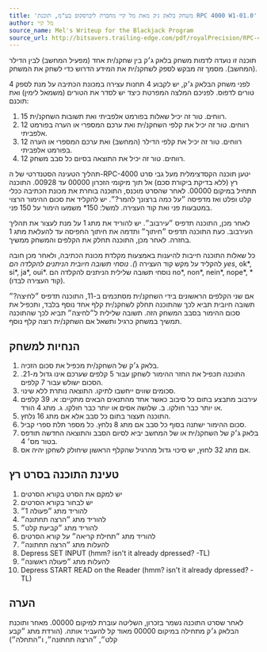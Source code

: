 ```yaml
---
title: 'משחק בלאק ג׳ק מאת מל קיי מחברת ליברסקופ בע"מ, תוכנת RPC 4000 W1-01.0'
author: מל קיי
source_name: Mel's Writeup for the Blackjack Program
source_url: http://bitsavers.trailing-edge.com/pdf/royalPrecision/RPC-4000/programWriteups/W1-01.0_Blackjack_Game.pdf
---
```


תוכנה זו נועדה לדמות משחק בלאק ג׳ק בין שחקנ/ית אחד (מפעיל המחשב) לבין הדילר (המחשב). מסמך זה מבקש לספק לשחקנ/ית את המידע הדרוש כדי לשחק את המשחק.

לפני משחק הבלאק ג׳ק, יש לקבוע 4 תחנות עצירה במכונת הכתיבה על מנת לספק 4 טורים לדפוס. לפניכם המלצה המפרטת כיצד יש לסדר את הטורים (משמאל לימין) ואת תוכנם:

1. 15 רווחים. טור זה יכיל שאלות בפורמט אלפביתי ואת תשובות השחקנ/ית.
2. 12 רווחים. טור זה יכיל את קלפי השחקנ/ית ואת ערכם המספרי או הערה בפורמט אלפביתי.
3. 12 רווחים. טור זה יכיל את קלפי הדילר (המחשב) ואת ערכם המספרי או הערה בפורמט אלפביתי.
4. 12 רווחים. טור זה יכיל את התוצאה בסיום כל סבב משחק.

תהליך הטעינה הסטנדרטי של ה-RPC-4000 יטען תוכנה הקסדצימלית מעל גבי סרט רץ (ללא בדיקת ביקורת סכם) אל תוך מיקומי הזכרון 00000 עד 00928. התוכנה תתחיל במיקום 00000. לאחר שהסרט מוכנס, התוכנה בוחרת את מכונת הכתיבה ככלי קלט ופלט ואז מדפיסה ״על כמה ברצונך להמר?״.
יש להקליד את סכום ההימור הרצוי במטבעות פני ואת קוד העצירה. למשל: 150\* משמעו הימור על 150 פני.

לאחר מכן, התוכנה תדפיס ״עירבוב״. יש להוריד את מתג 1 על מנת לעצור את תהליך העירבוב. כעת התוכנה תדפיס ״חיתוך״ ותדמה את חיתוך החפיסה עד להעלאת מתג 1 בחזרה. לאחר מכן, התוכנה תחלק את הקלפים והמשחק ממשיך.

כל שאלות התוכנה חייבות להיענות באמצעות מקלדת מכונת הכתיבה, ולאחר מכן חובה להקליד על מקש קוד העצירה (_). נוסחי תשובה חיובית הניתנים להקלדה הם yes_, ok*, si*, ja*, oui*.
נוסחי תשובה שלילית הניתנים להקלדה הם no*, non*, nein*, nope*, \* (קוד העצירה לבדו).

אם שני הקלפים הראשונים בידי השחקנ/ית מסתכמים ב-11, התוכנה תדפיס ״לחיצה?״
תשובה חיובית תביא לכך שהתוכנה תחלק לשחקנ/ית קלף אחד נוסף בלבד, ותכפיל את סכום ההימור בסבב המשחק הזה. תשובה שלילית ל״לחיצה״ תביא לכך שהתוכנה תמשיך במשחק כרגיל ותשאל אם השחקנ/ית רוצה קלף נוסף.

## הנחיות למשחק

1. בלאק ג׳ק של השחקנ/ית מכפיל את סכום הזכיה.
2. התוכנה תכפיל את החזר ההימור לשחקן עבור 5 קלפים שערכם אינו גדול מ-21. הסכום ישולש עבור 7 קלפים.
3. סכומים שווים ייחשבו לתיקו. התוצאה נותרת ללא שינוי.
4. עירבוב מתבצע בתום כל סיבוב כאשר אחד מהתנאים הבאים מתקיים:
   א. 39 קלפים או יותר כבר חולקו.
   ב. שלושה אסים או יותר כבר חולקו.
   ג. מתג 4 הורד.
5. התוכנה תעצור בתום כל סבב אלא אם מתג 16 נלחץ.
6. סכום ההימור ישתנה בסוף כל סבב אם מתג 8 נלחץ. כל מספר תלת ספרי קביל.
7. בלאק ג׳ק של השחקנ/ית או של המחשב יביא לסיום הסבב והתוצאה החדשה תודפס בטור מס׳ 4.
8. אם מתג 32 לחוץ, יש סיכוי גדול מהרגיל שהקלף הראשון שיחולק לשחקן יהיה אס.

## טעינת התוכנה בסרט רץ

1. יש למקם את הסרט בקורא הסרטים
2. יש לבחור בקורא הסרטים
3. להוריד מתג ״פעולה 1״
4. להוריד מתג ״הרצה תחתונה״
5. להוריד מתג ״קביעת קלט״
6. להוריד מתג ״תחילת קריאה״ על קורא הסרטים
7. להעלות מתג ״הרצה תחתונה״
8. Depress SET INPUT (hmm? isn't it already dpressed? -TL)
9. להעלות מתג ״פעולה ראשונה״
10. Depress START READ on the Reader (hmm? isn't it already dpressed? -TL)

## הערה

לאחר שסרט התוכנה נשמר בזכרון, השליטה עוברת למיקום 00000. מאחר ותוכנת הבלאק ג׳ק מתחילה במיקום 00000 מאוד קל להעביר אותה. (הורדת מתג ״קבע קלט״, ״הרצה תחתונה״, ו״התחלה״)
